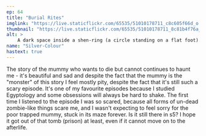 ```yaml
---
ep: 64
title: "Burial Rites"
imglink: "https://live.staticflickr.com/65535/51010178711_c8c605f66d_o.jpg"
thumbnail: "https://live.staticflickr.com/65535/51010178711_8c81b4f76a_q.jpg"
alt: >
    A dark space inside a shen-ring (a circle standing on a flat foot). In the right corner on a raised dais lies a sarcophagus. In the foreground lies a mummy, partially unwrapped. In both bony hands it holds a knife, pointing at its own chest and ready to strike.
name: "Silver-Colour"
hastext: true
---
```

The story of the mummy who wants to die but cannot continues to haunt me - it's beautiful and sad and despite the fact that the mummy is the "monster" of this story I feel mostly pity, despite the fact that it's still such a scary episode. It's one of my favourite episodes because I studied Egyptology and some obsessions will always be hard to shake. The first time I listened to the episode I was so scared, because all forms of un-dead zombie-like things scare me, and I wasn't expecting to feel sorry for the poor trapped mummy, stuck in its maze forever. Is it still there in s5? I hope it got out of that tomb (prison) at least, even if it cannot move on to the afterlife.
